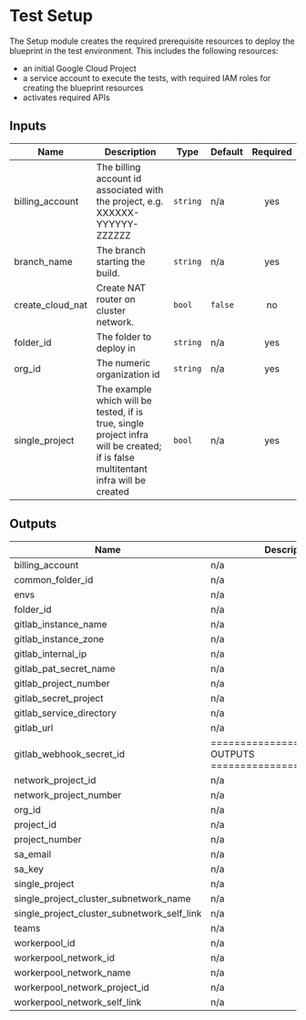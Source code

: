 # Test Setup

The Setup module creates the required prerequisite resources to deploy the blueprint in the test environment. This includes the following resources:
- an initial Google Cloud Project
- a service account to execute the tests, with required IAM roles for creating the blueprint resources
- activates required APIs

<!-- BEGINNING OF PRE-COMMIT-TERRAFORM DOCS HOOK -->
## Inputs

| Name | Description | Type | Default | Required |
|------|-------------|------|---------|:--------:|
| billing\_account | The billing account id associated with the project, e.g. XXXXXX-YYYYYY-ZZZZZZ | `string` | n/a | yes |
| branch\_name | The branch starting the build. | `string` | n/a | yes |
| create\_cloud\_nat | Create NAT router on cluster network. | `bool` | `false` | no |
| folder\_id | The folder to deploy in | `string` | n/a | yes |
| org\_id | The numeric organization id | `string` | n/a | yes |
| single\_project | The example which will be tested, if is true, single project infra will be created; if is false multitentant infra will be created | `bool` | n/a | yes |

## Outputs

| Name | Description |
|------|-------------|
| billing\_account | n/a |
| common\_folder\_id | n/a |
| envs | n/a |
| folder\_id | n/a |
| gitlab\_instance\_name | n/a |
| gitlab\_instance\_zone | n/a |
| gitlab\_internal\_ip | n/a |
| gitlab\_pat\_secret\_name | n/a |
| gitlab\_project\_number | n/a |
| gitlab\_secret\_project | n/a |
| gitlab\_service\_directory | n/a |
| gitlab\_url | n/a |
| gitlab\_webhook\_secret\_id | =========================== OUTPUTS =========================== |
| network\_project\_id | n/a |
| network\_project\_number | n/a |
| org\_id | n/a |
| project\_id | n/a |
| project\_number | n/a |
| sa\_email | n/a |
| sa\_key | n/a |
| single\_project | n/a |
| single\_project\_cluster\_subnetwork\_name | n/a |
| single\_project\_cluster\_subnetwork\_self\_link | n/a |
| teams | n/a |
| workerpool\_id | n/a |
| workerpool\_network\_id | n/a |
| workerpool\_network\_name | n/a |
| workerpool\_network\_project\_id | n/a |
| workerpool\_network\_self\_link | n/a |

<!-- END OF PRE-COMMIT-TERRAFORM DOCS HOOK -->
